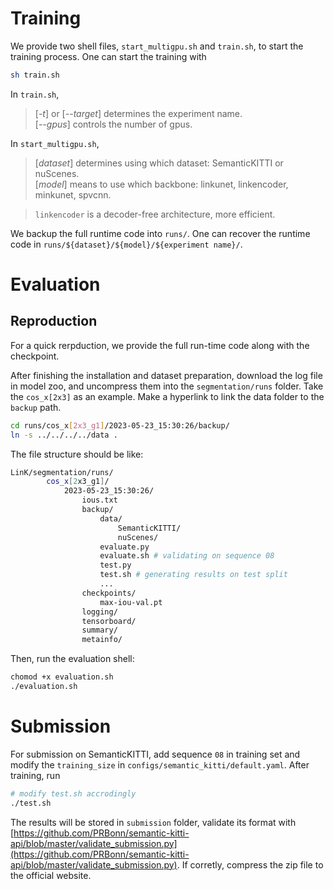 # Training

We provide two shell files, ```start_multigpu.sh``` and ```train.sh```,  to start the training process. One can start the training with 

```bash
sh train.sh
```


In ```train.sh```, 
> [*-t*] or [*--target*] determines the experiment name. \
> [*--gpus*] controls the number of gpus.

In ```start_multigpu.sh```,
> [*dataset*] determines using which dataset: SemanticKITTI or nuScenes. \
> [*model*] means to use which backbone: linkunet, linkencoder, minkunet, spvcnn. 

> ```linkencoder``` is a decoder-free architecture, more efficient.

We backup the full runtime code into `runs/`. One can recover the runtime code in `runs/${dataset}/${model}/${experiment name}/`.


# Evaluation

## Reproduction

For a quick rerpduction, we provide the full run-time code along with the checkpoint. 


After finishing the installation and dataset preparation, download the log file in model zoo, and uncompress them into the ```segmentation/runs``` folder. Take the ```cos_x[2x3]``` as an example. Make a hyperlink to link the data folder to the ```backup``` path. 

```bash
cd runs/cos_x[2x3_g1]/2023-05-23_15:30:26/backup/
ln -s ../../../../data .
```

The file structure should be like:
```bash
LinK/segmentation/runs/
        cos_x[2x3_g1]/
            2023-05-23_15:30:26/
                ious.txt
                backup/
                    data/
                        SemanticKITTI/
                        nuScenes/
                    evaluate.py
                    evaluate.sh # validating on sequence 08
                    test.py
                    test.sh # generating results on test split
                    ...
                checkpoints/
                    max-iou-val.pt
                logging/
                tensorboard/
                summary/
                metainfo/
```

Then, run the evaluation shell:

```bash
chomod +x evaluation.sh
./evaluation.sh
```

# Submission
For submission on SemanticKITTI, add sequence `08` in training set and modify the `training_size` in `configs/semantic_kitti/default.yaml`. After training, run 

```bash
# modify test.sh accrodingly
./test.sh
```

The results will be stored in `submission` folder, validate its format with [https://github.com/PRBonn/semantic-kitti-api/blob/master/validate_submission.py](https://github.com/PRBonn/semantic-kitti-api/blob/master/validate_submission.py). If corretly, compress the zip file to the official website.